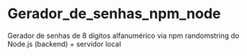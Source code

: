 # Gerador_de_senhas_npm_node
Gerador de senhas de 8 dígitos alfanumérico via npm randomstring do Node.js (backend) + servidor local

